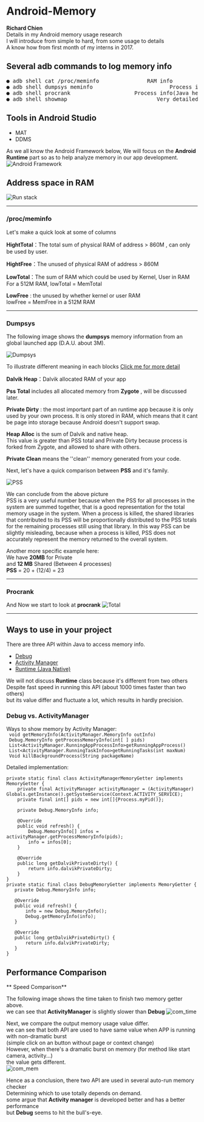 # Android-Memory
**Richard Chien**  
Details in my Android memory usage research  
I will introduce from simple to hard, from some usage to details  
A know how from first month of my interns in 2017.  

## Several adb commands to log memory info
<pre>
● adb shell cat /proc/meminfo			    RAM info
● adb shell dumpsys meminfo <pid>	                    Process info
● adb shell procrank				    Process info(Java heap only)
● adb shell showmap <pid>		                    Very detailed
</pre>

## Tools in Android Studio
* MAT
* DDMS  
  
 As we all know the Android Framework below, We will focus on the **Android Runtime** part so as to help analyze memory in our app development.  
![Android Framework](https://i1.read01.com/SIG=gh55qt/3044325433323030.jpg)  
  
## Address space in RAM  
![Run stack](https://i.imgur.com/n3TwaAm.png)  
  
  ***
  
### /proc/meminfo  
Let's make a quick look at some of columns  
  
**HightTotal**：The total sum of physical RAM of address > 860M , can only be used by user.  
  
**HightFree**：The unused of physical RAM of address > 860M 
  
**LowTotal**：The sum of RAM which could be used by Kernel, User in RAM  
For a 512M RAM, lowTotal = MemTotal    
  
**LowFree** : the unused by whether kernel or user RAM  
lowFree = MemFree in a 512M RAM  
  
  ***
  
### Dumpsys
The following image shows the **dumpsys** memory information from an global launched app (D.A.U. about 3M).   
  
![Dumpsys](https://i.imgur.com/hG0XA4m.jpg)  
  
To illustrate different meaning in each blocks [Click me for more detail](https://www.jianshu.com/p/e48ffb4738e1)  
  
**Dalvik Heap**：Dalvik allocated RAM of your app  
  
**Pss Total** includes all allocated memory from **Zygote** , will be discussed later.  
  
**Private Dirty** : the most important part of an runtime app because it is only used by your own process. It is only stored in RAM, which means that it cant be page into storage because Android doesn't support swap.  
  
**Heap Alloc** is the sum of Dalvik and native heap.  
This value is greater than PSS total and Private Dirty because process is forked from Zygote, and allowed to share with others.  
  
**Private Clean** means the ''clean'' memory generated from your code.  
  
Next, let's have a quick comparison between **PSS** and it's family.  
  
![PSS](https://i.imgur.com/z2cvbrl.jpg)  
  
We can conclude from the above picture  
PSS is a very useful number because when the PSS for all processes in the system are summed together, that is a good representation for the total memory usage in the system. When a process is killed, the shared libraries that contributed to its PSS will be proportionally distributed to the PSS totals for the remaining processes still using that library. In this way PSS can be slightly misleading, because when a process is killed, PSS does not accurately represent the memory returned to the overall system.  
  
Another more specific example here:  
We have **20MB** for Private  
and **12 MB** Shared (Between 4 processes)  
**PSS** = 20 + (12/4) = 23  
  
  ***
  
### Procrank
And Now we start to look at **procrank** 
![Total](https://i.imgur.com/U5CfH5P.png)  
  
***
  
## Ways to use in your project  
  
There are three API within Java to access memory info.
* [Debug](https://developer.android.com/reference/android/os/Debug.MemoryInfo)
* [Activity Manager](https://developer.android.com/reference/android/app/ActivityManager.MemoryInfo)
* [Runtime (Java Native)](https://docs.oracle.com/javase/8/docs/api/java/lang/Runtime.html#totalMemory--)
  
We will not discuss **Runtime** class because it's different from two others  
Despite fast speed in running this API (about 1000 times faster than two others)  
but its value differ and fluctuate a lot, which results in hardly precision.
  
### Debug  vs. ActivityManager
Ways to show memory by Activity Manager:  
` void getMemoryInfo(ActivityManager.MemoryInfo outInfo)`  
` Debug.MemoryInfo getProcessMemoryInfo(int[ ] pids)`  
` List<ActivityManager.RunningAppProcessInfo>getRunningAppProcess()`  
` List<ActivityManager.RunningTaskInfoo>getRunningTasks(int maxNum)`  
` Void killBackgroundProcess(String packageName)`  
  
Detailed implementation:
  
```
private static final class ActivityManagerMemoryGetter implements MemoryGetter {
    private final ActivityManager activityManager = (ActivityManager) Globals.getInstance().getSystemService(Context.ACTIVITY_SERVICE);
    private final int[] pids = new int[]{Process.myPid()};

    private Debug.MemoryInfo info;

    @Override
    public void refresh() {
        Debug.MemoryInfo[] infos = activityManager.getProcessMemoryInfo(pids);
        info = infos[0];
    }

    @Override
    public long getDalvikPrivateDirty() {
        return info.dalvikPrivateDirty;
    }
}
private static final class DebugMemoryGetter implements MemoryGetter {
   private Debug.MemoryInfo info;

   @Override
   public void refresh() {
       info = new Debug.MemoryInfo();
       Debug.getMemoryInfo(info);
   }

   @Override
   public long getDalvikPrivateDirty() {
       return info.dalvikPrivateDirty;
   }
}
 ```
   
## Performance Comparison
  
** Speed Comparison**
  
The following image shows the time taken to finish two memory getter above.  
we can see that **ActivityManager** is slightly slower than **Debug**
![com_time](https://i.imgur.com/t89kRgH.png)  
  
  
Next, we compare the output memory usage value differ.  
we can see that both API are used to have same value when APP is running with non-dramatic burst  
(simple click on an button without page or context change)  
However, when there's a dramatic burst on memory (for method like start camera, activity...)  
the value gets different.  
![com_mem](https://i.imgur.com/Ph3zhWq.png)  
  
  
Hence as a conclusion, there two API are used in several auto-run memory checker  
Determining which to use totally depends on demand.  
some argue that **Activity manager** is developed better and has a better performance  
but  **Debug** seems to hit the bull's-eye.

